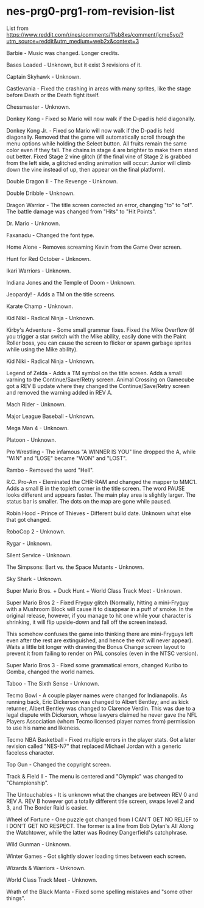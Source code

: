 # nes-prg0-prg1-rom-revision-list

List from https://www.reddit.com/r/nes/comments/11sb8xs/comment/jcme5yo/?utm_source=reddit&utm_medium=web2x&context=3

Barbie - Music was changed. Longer credits.

Bases Loaded - Unknown, but it exist 3 revisions of it.

Captain Skyhawk - Unknown.

Castlevania - Fixed the crashing in areas with many sprites, like the stage before Death or the Death fight itself.

Chessmaster - Unknown.

Donkey Kong - Fixed so Mario will now walk if the D-pad is held diagonally.

Donkey Kong Jr. - Fixed so Mario will now walk if the D-pad is held diagonally. Removed that the game will automatically scroll through the menu options while holding the Select button. All fruits remain the same color even if they fall. The chains in stage 4 are brighter to make them stand out better. Fixed Stage 2 vine glitch (if the final vine of Stage 2 is grabbed from the left side, a glitched ending animation will occur: Junior will climb down the vine instead of up, then appear on the final platform).

Double Dragon II - The Revenge - Unknown.

Double Dribble - Unknown.

Dragon Warrior - The title screen corrected an error, changing "to" to "of". The battle damage was changed from "Hits" to "Hit Points".

Dr. Mario - Unknown.

Faxanadu - Changed the font type.

Home Alone - Removes screaming Kevin from the Game Over screen.

Hunt for Red October - Unknown.

Ikari Warriors - Unknown.

Indiana Jones and the Temple of Doom - Unknown.

Jeopardy! - Adds a TM on the title screens.

Karate Champ - Unknown.

Kid Niki - Radical Ninja - Unknown.

Kirby's Adventure - Some small grammar fixes. Fixed the Mike Overflow (if you trigger a star switch with the Mike ability, easily done with the Paint Roller boss, you can cause the screen to flicker or spawn garbage sprites while using the Mike ability).

Kid Niki - Radical Ninja - Unknown.

Legend of Zelda - Adds a TM symbol on the title screen. Adds a small varning to the Continue/Save/Retry screen. Animal Crossing on Gamecube got a REV B update where they changed the Continue/Save/Retry screen and removed the warning added in REV A.

Mach Rider - Unknown.

Major League Baseball - Unknown.

Mega Man 4 - Unknown.

Platoon - Unknown.

Pro Wrestling - The infamous "A WINNER IS YOU" line dropped the A, while "WIN" and "LOSE" became "WON" and "LOST".

Rambo - Removed the word "Hell".

R.C. Pro-Am - Eleminated the CHR-RAM and changed the mapper to MMC1. Adds a small B in the topleft corner in the title screen. The word PAUSE looks different and appears faster. The main play area is slightly larger. The status bar is smaller. The dots on the map are gone while paused.

Robin Hood - Prince of Thieves - Different build date. Unknown what else that got changed.

RoboCop 2 - Unknown.

Rygar - Unknown.

Silent Service - Unknown.

The Simpsons: Bart vs. the Space Mutants - Unknown.

Sky Shark - Unknown.

Super Mario Bros. + Duck Hunt + World Class Track Meet - Unknown.

Super Mario Bros 2 - Fixed Fryguy glitch (Normally, hitting a mini-Fryguy with a Mushroom Block will cause it to disappear in a puff of smoke. In the original release, however, if you manage to hit one while your character is shrinking, it will flip upside-down and fall off the screen instead.

This somehow confuses the game into thinking there are mini-Fryguys left even after the rest are extinguished, and hence the exit will never appear). Waits a little bit longer with drawing the Bonus Change screen layout to prevent it from failing to render on PAL consoles (even in the NTSC version).

Super Mario Bros 3 - Fixed some grammatical errors, changed Kuribo to Gomba, changed the world names.

Taboo - The Sixth Sense - Unknown.

Tecmo Bowl - A couple player names were changed for Indianapolis. As running back, Eric Dickerson was changed to Albert Bentley; and as kick returner, Albert Bentley was changed to Clarence Verdin. This was due to a legal dispute with Dickerson, whose lawyers claimed he never gave the NFL Players Association (whom Tecmo licensed player names from) permission to use his name and likeness.

Tecmo NBA Basketball - Fixed multiple errors in the player stats. Got a later revision called "NES-N7" that replaced Michael Jordan with a generic faceless character.

Top Gun - Changed the copyright screen.

Track & Field II - The menu is centered and "Olympic" was changed to "Championship".

The Untouchables - It is unknown what the changes are between REV 0 and REV A. REV B however got a totally different title screen, swaps level 2 and 3, and The Border Raid is easier.

Wheel of Fortune - One puzzle got changed from I CAN'T GET NO RELIEF to I DON'T GET NO RESPECT. The former is a line from Bob Dylan's All Along the Watchtower, while the latter was Rodney Dangerfield's catchphrase.

Wild Gunman - Unknown.

Winter Games - Got slightly slower loading times between each screen.

Wizards & Warriors - Unknown.

World Class Track Meet - Unknown.

Wrath of the Black Manta - Fixed some spelling mistakes and "some other things".
